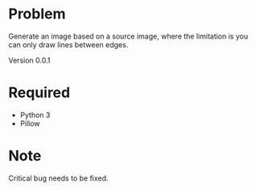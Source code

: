 
Problem
=======

Generate an image based on a source image, where the limitation is you can only
draw lines between edges.

Version 0.0.1

Required
========

- Python 3
- Pillow

Note
====

Critical bug needs to be fixed.
